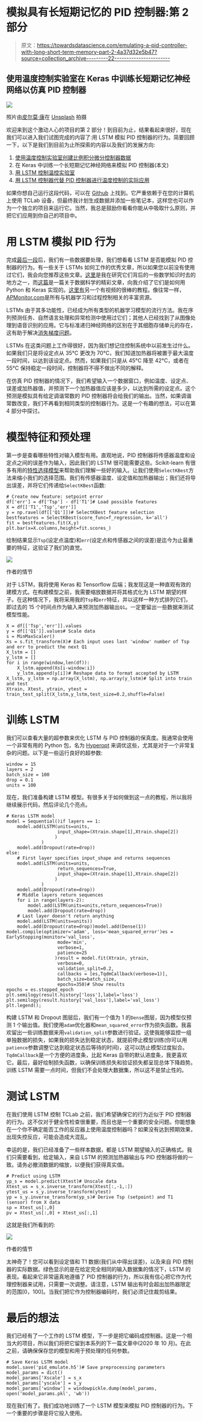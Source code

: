 # 模拟具有长短期记忆的 PID 控制器:第 2 部分

> 原文：<https://towardsdatascience.com/emulating-a-pid-controller-with-long-short-term-memory-part-2-4a37d32e5b47?source=collection_archive---------22----------------------->

## 使用温度控制实验室在 Keras 中训练长短期记忆神经网络以仿真 PID 控制器

![](img/d98ab8fe28fee0225414a5881800db70.png)

照片由[皮尔莫·康](https://unsplash.com/@ivorycirrus?utm_source=medium&utm_medium=referral)在 [Unsplash](https://unsplash.com?utm_source=medium&utm_medium=referral) 拍摄

欢迎来到这个激动人心的项目的第 2 部分！到目前为止，结果看起来很好，现在我们可以进入我们试图完成的内容了:用 LSTM 模拟 PID 控制器的行为。简要回顾一下，以下是我们到目前为止所探索的内容以及我们的发展方向:

1.  [使用温度控制实验室创建比例积分微分控制器数据](https://medium.com/@nrlewis929/emulating-a-pid-controller-with-long-short-term-memory-part-1-bb5b87165b08)
2.  在 Keras 中训练一个长短期记忆神经网络来模拟 PID 控制器(本文)
3.  [用 LSTM 控制温控实验室](https://nrlewis929.medium.com/emulating-a-pid-controller-with-long-short-term-memory-part-3-23da7df3e033)
4.  [用 LSTM 控制器代替 PID 控制器进行温度控制的实际应用](https://nrlewis929.medium.com/emulating-a-pid-controller-with-long-short-term-memory-part-4-19ab327be61b)

如果你想自己运行这段代码，可以在 [Github](https://github.com/nrlewis929/TCLab_emulate_PID) 上找到。它严重依赖于在您的计算机上使用 TCLab 设备，但最终我计划生成数据并添加一些笔记本，这样您也可以作为一个独立的项目来运行它。当然，我总是鼓励你看看你能从中吸取什么原则，并把它们应用到你自己的项目中。

# 用 LSTM 模拟 PID 行为

完成[最后一段](/emulating-a-pid-controller-with-long-short-term-memory-part-1-bb5b87165b08)后，我们有一些数据要处理，我们想看看 LSTM 是否能模拟 PID 控制器的行为。有一些关于 LSTMs 如何工作的优秀文章，所以如果您以前没有使用过它们，我会向您推荐这些文章。[这里](https://colah.github.io/posts/2015-08-Understanding-LSTMs/)是我在研究它们背后的一些数学知识时去的地方之一，而[这篇](/recurrent-neural-networks-by-example-in-python-ffd204f99470)是一篇关于数据科学的精彩文章，向我介绍了它们是如何用 Python 和 Keras 实现的。[这里有](/illustrated-guide-to-lstms-and-gru-s-a-step-by-step-explanation-44e9eb85bf21)另一个有视频的很棒的教程。像往常一样，[APMonitor.com](http://apmonitor.com/do/index.php/Main/LSTMNetwork)是所有与机器学习和过程控制相关的丰富资源。

LSTMs 由于其多功能性，已经成为所有类型的机器学习模型的流行方法。我在序列预测任务、自然语言处理和异常检测中使用过它们；其他人已经找到了从图像处理到语音识别的应用。它与标准递归神经网络的区别在于其细胞存储单元的存在，这有助于解决[消失梯度问题](https://en.wikipedia.org/wiki/Vanishing_gradient_problem)。

LSTMs 在这类问题上工作得很好，因为我们想记住控制系统中以前发生过什么。如果我们只是将设定点从 35°C 更改为 70°C，我们知道加热器将被置于最大温度一段时间，以达到该设定点。然而，如果我们只是从 45°C 降至 42°C，或者在 55°C 保持稳定一段时间，控制器将不得不做出不同的解释。

在仿真 PID 控制器的情况下，我们希望输入一个数据窗口，例如温度、设定点、误差或加热器值，并预测下一个加热器值应该是多少，以达到所需的设定点。这个预测是模拟具有给定调谐常数的 PID 控制器将会给我们的输出。当然，如果调谐常数改变，我们不再看到相同类型的控制器行为。这是一个有趣的想法，可以在第 4 部分中探讨。

# 模型特征和预处理

第一步是查看哪些特性对输入模型有用。直观地说，PID 控制器将传感器温度和设定点之间的误差作为输入，因此我们的 LSTM 很可能需要这些。Scikit-learn 有很多有用的[特性选择模型](https://scikit-learn.org/stable/modules/classes.html#module-sklearn.feature_selection)来帮助我们理解一些好的输入。让我们使用`SelectKBest`方法来缩小我们的选择范围。我们有传感器温度、设定值和加热器输出；我们还将导出误差，并将它们传递给`SelectKBest`函数:

```
# Create new feature: setpoint error
df['err'] = df['Tsp'] - df['T1']# Load possible features
X = df[['T1','Tsp','err']]
y = np.ravel(df[['Q1']])# SelectKBest feature selection
bestfeatures = SelectKBest(score_func=f_regression, k='all')
fit = bestfeatures.fit(X,y)
plt.bar(x=X.columns,height=fit.scores_)
```

绘制结果显示`Tsp`(设定点温度)和`err`(设定点和传感器之间的误差)是迄今为止最重要的特征，这验证了我们的直觉。

![](img/2c13bd3710c0e2d9e7dad06969e392e2.png)

作者的情节

对于 LSTM，我将使用 Keras 和 Tensorflow 后端；我发现这是一种直观有效的建模方式。在构建模型之前，我需要缩放数据并将其格式化为 LSTM 期望的样子。在这种情况下，我将采用我的`Tsp`和`err`特征，并以这样一种方式排列它们，即过去的 15 个时间点作为输入来预测加热器输出`Q1`。一定要留出一些数据来测试模型性能。

```
X = df[['Tsp','err']].values
y = df[['Q1']].values# Scale data
s = MinMaxScaler()
Xs = s.fit_transform(X)# Each input uses last 'window' number of Tsp and err to predict the next Q1
X_lstm = []
y_lstm = []
for i in range(window,len(df)):
    X_lstm.append(Xs[i-window:i])
    y_lstm.append(y[i])# Reshape data to format accepted by LSTM
X_lstm, y_lstm = np.array(X_lstm), np.array(y_lstm)# Split into train and test 
Xtrain, Xtest, ytrain, ytest = train_test_split(X_lstm,y_lstm,test_size=0.2,shuffle=False)
```

# 训练 LSTM

我们可以查看大量的超参数来优化 LSTM 与 PID 控制器的保真度。我通常会使用一个非常有用的 Python 包，名为 [Hyperopt](http://hyperopt.github.io/hyperopt/) 来调优这些，尤其是对于一个非常复杂的问题。以下是一些运行良好的超参数:

```
window = 15
layers = 2
batch_size = 100
drop = 0.1
units = 100
```

现在，我们准备构建 LSTM 模型。有很多关于如何做到这一点的教程，所以我将继续展示代码，然后评论几个亮点。

```
# Keras LSTM model
model = Sequential()if layers == 1:
    model.add(LSTM(units=units, 
                   input_shape=(Xtrain.shape[1],Xtrain.shape[2])
                  )
             )
    model.add(Dropout(rate=drop))
else:
    # First layer specifies input_shape and returns sequences
    model.add(LSTM(units=units, 
                   return_sequences=True, 
                   input_shape=(Xtrain.shape[1],Xtrain.shape[2])
                  )
             )
    model.add(Dropout(rate=drop))
    # Middle layers return sequences
    for i in range(layers-2):
        model.add(LSTM(units=units,return_sequences=True))
        model.add(Dropout(rate=drop))
    # Last layer doesn't return anything
    model.add(LSTM(units=units))
    model.add(Dropout(rate=drop))model.add(Dense(1))
model.compile(optimizer='adam', loss='mean_squared_error')es = EarlyStopping(monitor='val_loss',
                   mode='min',
                   verbose=1,
                   patience=25
                  )result = model.fit(Xtrain, ytrain, 
                   verbose=0, 
                   validation_split=0.2,
                   callbacks = [es,TqdmCallback(verbose=1)],
                   batch_size=batch_size,
                   epochs=350)# Show results
epochs = es.stopped_epoch
plt.semilogy(result.history['loss'],label='loss')
plt.semilogy(result.history['val_loss'],label='val_loss')
plt.legend();
```

构建 LSTM 和 Dropout 图层后，我们有一个值为 1 的`Dense`图层，因为模型仅预测 1 个输出值。我们使用`adam`优化器和`mean_squared_error`作为损失函数。我喜欢留出一些训练数据来用`validation_split`参数进行验证。这使我能够监控一组单独数据的损失，如果我的损失达到稳定状态，就提前停止模型训练(你可以用`patience`参数调整它达到稳定状态后等待的时间)，这可以防止模型过度拟合。`TqdmCallback`是一个方便的进度条，比起 Keras 自带的默认进度条，我更喜欢它。最后，最好绘制损失函数，以确保训练损失和验证损失都呈现总体下降趋势。训练 LSTM 需要一点时间，但我们不会处理大数据集，所以这不是禁止性的。

# 测试 LSTM

在我们使用 LSTM 控制 TCLab 之前，我们希望确保它的行为近似于 PID 控制器的行为。这不仅对于健全性检查很重要，而且也是一个重要的安全问题。你能想象在一个你不确定能否工作的反应器上使用温度控制器吗？如果没有达到预期效果，出现失控反应，可能会造成大混乱。

幸运的是，我们已经准备了一些样本数据，都是 LSTM 期望输入的正确格式。我们只需要看到，给定输入，来自 LSTM 的预测加热器输出与 PID 控制器将做的一致。请务必撤消数据的缩放，以便我们获得真实值。

```
# Predict using LSTM
yp_s = model.predict(Xtest)# Unscale data
Xtest_us = s_x.inverse_transform(Xtest[:,-1,:])
ytest_us = s_y.inverse_transform(ytest)
yp = s_y.inverse_transform(yp_s)# Derive Tsp (setpoint) and T1 (sensor) from X data
sp = Xtest_us[:,0]
pv = Xtest_us[:,0] + Xtest_us[:,1]
```

这就是我们所看到的:

![](img/70e1363674633aac86488c5e3a3c2d63.png)

作者的情节

太神奇了！您可以看到设定值和 T1 数据(我们从中得出误差)，以及来自 PID 控制器的实际数据。绿色显示的是在给定完全相同的输入数据集的情况下，LSTM 的表现。看起来它非常逼真地遵循了 PID 控制器的行为，所以我有信心把它作为代理控制器来试用，只需要一次调整。请注意，LSTM 输出有时会超出加热器限定的范围[0，100]。当我们把它作为控制器编码时，我们必须记住裁剪结果。

# 最后的想法

我们已经有了一个工作的 LSTM 模型，下一步是把它编码成控制器。这是一个相当大的项目，所以我们将把它留到本系列的下一篇文章中(2020 年 10 月)。在此之前，请确保保存您的模型和用于预处理的任何参数。

```
# Save Keras LSTM model
model.save('pid_emulate.h5')# Save preprocessing parameters
model_params = dict()
model_params['Xscale'] = s_x
model_params['yscale'] = s_y
model_params['window'] = windowpickle.dump(model_params, open('model_params.pkl', 'wb'))
```

现在我们有了。我们成功地训练了一个 LSTM 模型来模拟 PID 控制器的行为。下一个重要的步骤是将它投入使用。